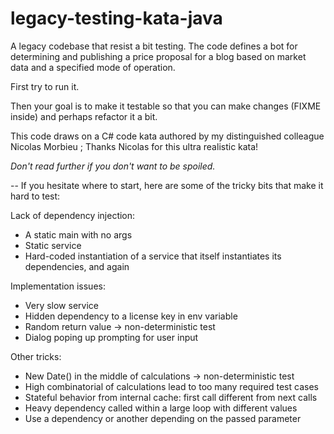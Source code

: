legacy-testing-kata-java
========================

A legacy codebase that resist a bit testing. The code defines a bot for determining and publishing a price proposal for a blog based on market data and a specified mode of operation.

First try to run it. 

Then your goal is to make it testable so that you can make changes (FIXME inside) and perhaps refactor it a bit.

This code draws on a C# code kata authored by my distinguished colleague Nicolas Morbieu ; Thanks Nicolas for this ultra realistic kata!

*Don't read further if you don't want to be spoiled.*

--
If you hesitate where to start, here are some of the tricky bits that make it hard to test:

Lack of dependency injection:
- A static main with no args
- Static service
- Hard-coded instantiation of a service that itself instantiates its dependencies, and again

Implementation issues:
- Very slow service
- Hidden dependency to a license key in env variable
- Random return value -> non-deterministic test
- Dialog poping up prompting for user input

Other tricks:
- New Date() in the middle of calculations -> non-deterministic test
- High combinatorial of calculations lead to too many required test cases
- Stateful behavior from internal cache: first call different from next calls
- Heavy dependency called within a large loop with different values
- Use a dependency or another depending on the passed parameter
